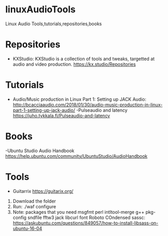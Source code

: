 # linuxAudioTools
Linux Audio Tools,tutorials,repositories,books

# Repositories
- KXStudio: KXStudio is a collection of tools and tweaks, targetted at audio and video production.
https://kx.studio/Repositories

# Tutorials
- Audio/Music production in Linux Part 1: Setting up JACK Audio:
http://bcacciaaudio.com/2018/01/30/audio-music-production-in-linux-part-1-setting-up-jack-audio/
-Pulseaudio and latency
https://juho.tykkala.fi/Pulseaudio-and-latency

# Books
-Ubuntu Studio Audio Handbook
https://help.ubuntu.com/community/UbuntuStudio/AudioHandbook

# Tools

- Guitarrix
https://guitarix.org/

1. Download the folder
2. Run:
./waf configure
3. Note: packages that you need
msgfmt
perl
intltool-merge
g++
pkg-config
sndfile
fftw3
jack
libcurl
font Roboto COndensed
sassc: https://askubuntu.com/questions/849057/how-to-install-libsass-on-ubuntu-16-04
